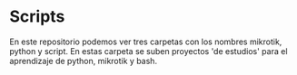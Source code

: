 # Scripts

En este repositorio podemos ver tres carpetas con los nombres mikrotik, python y script. En estas carpeta se suben proyectos 'de estudios' para el aprendizaje de python, mikrotik y bash.
